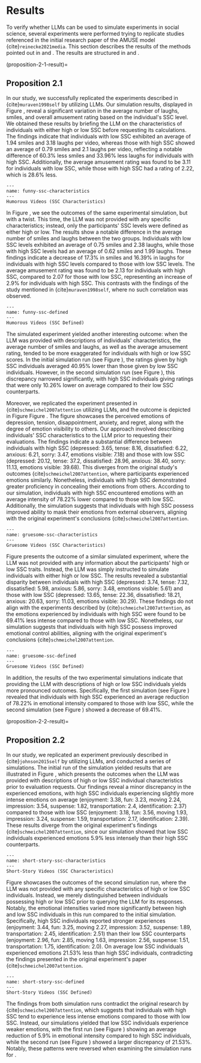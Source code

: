 # Results

To verify whether LLMs can be used to simulate experiments in social science, several experiments were performed trying to replicate studies referenced in the initial research paper of the AMUSE model {cite}`reinecke2021media`. This section describes the results of the methods pointed out in [](methodological-approach) and [](method). The results are structured in [](proposition-2-1-result) and [](proposition-2-2-result).

(proposition-2-1-result)=
## Proposition 2.1

In our study, we successfully replicated the experiments described in {cite}`muraven1998self` by utilizing LLMs. Our simulation results, displayed in Figure [](funny-ssc-characteristics), reveal a significant variation in the average number of laughs, smiles, and overall amusement rating based on the individual's SSC level. We obtained these results by briefing the LLM on the characteristics of individuals with either high or low SSC before requesting its calculations. The findings indicate that individuals with low SSC exhibited an average of 1.94 smiles and 3.18 laughs per video, whereas those with high SSC showed an average of 0.79 smiles and 2.1 laughs per video, reflecting a notable difference of 60.3% less smiles and 33.96% less laughs for individuals with high SSC. Additionally, the average amusement rating was found to be 3.11 for individuals with low SSC, while those with high SSC had a rating of 2.22, which is 28.6% less.

```{figure} ./images/funny_ssc_characteristics.png
---
name: funny-ssc-characteristics
---
Humorous Videos (SSC Characteristics)
```

In Figure [](funny-ssc-defined), we see the outcomes of the same experimental simulation, but with a twist. This time, the LLM was not provided with any specific characteristics; instead, only the participants' SSC levels were defined as either high or low. The results show a notable difference in the average number of smiles and laughs between the two groups. Individuals with low SSC levels exhibited an average of 0.75 smiles and 2.38 laughs, while those with high SSC levels had an average of 0.62 smiles and 1.99 laughs. These findings indicate a decrease of 17.3% in smiles and 16.39% in laughs for individuals with high SSC levels compared to those with low SSC levels. The average amusement rating was found to be 2.13 for individuals with high SSC, compared to 2.07 for those with low SSC, representing an increase of 2.9% for individuals with high SSC. This contrasts with the findings of the study mentioned in {cite}`muraven1998self`, where no such correlation was observed.

```{figure} ./images/funny_ssc_defined.png
---
name: funny-ssc-defined
---
Humorous Videos (SSC Defined)
```

The simulated experiment yielded another interesting outcome: when the LLM was provided with descriptions of individuals' characteristics, the average number of smiles and laughs, as well as the average amusement rating, tended to be more exaggerated for individuals with high or low SSC scores. In the initial simulation run (see Figure [](funny-ssc-characteristics)), the ratings given by high SSC individuals averaged 40.95% lower than those given by low SSC individuals. However, in the second simulation run (see Figure [](funny-ssc-defined)), this discrepancy narrowed significantly, with high SSC individuals giving ratings that were only 10.26% lower on average compared to their low SSC counterparts.

Moreover, we replicated the experiment presented in {cite}`schmeichel2007attention` utilizing LLMs, and the outcome is depicted in Figure Figure [](gruesome-ssc-characteristics). The figure showcases the perceived emotions of depression, tension, disappointment, anxiety, and regret, along with the degree of emotion visibility to others. Our approach involved describing individuals' SSC characteristics to the LLM prior to requesting their evaluations. The findings indicate a substantial difference between individuals with high SSC (depressed: 3.65, tense: 8.16, dissatisfied: 6.22, anxious: 6.21, sorry: 3.47, emotions visible: 7.18) and those with low SSC (depressed: 20.12, tense: 37.2, dissatisfied: 28.96, anxious: 38.40, sorry: 11.13, emotions visible: 39.68). This diverges from the original study's outcomes {cite}`schmeichel2007attention`, where participants experienced emotions similarly. Nonetheless, individuals with high SSC demonstrated greater proficiency in concealing their emotions from others. According to our simulation, individuals with high SSC encountered emotions with an average intensity of 78.22% lower compared to those with low SSC. Additionally, the simulation suggests that individuals with high SSC possess improved ability to mask their emotions from external observers, aligning with the original experiment's conclusions {cite}`schmeichel2007attention`.

```{figure} ./images/gruesome_ssc_characteristics.png
---
name: gruesome-ssc-characteristics
---
Gruesome Videos (SSC Characteristics)
```

Figure [](gruesome-ssc-defined) presents the outcome of a similar simulated experiment, where the LLM was not provided with any information about the participants' high or low SSC traits. Instead, the LLM was simply instructed to simulate individuals with either high or low SSC. The results revealed a substantial disparity between individuals with high SSC (depressed: 3.74, tense: 7.32, dissatisfied: 5.98, anxious: 5.86, sorry: 3.48, emotions visible: 5.61) and those with low SSC (depressed: 13.65, tense: 22.36, dissatisfied: 18.21, anxious: 20.63, sorry: 11.03, emotions visible: 30.29). These findings do not align with the experiments described by {cite}`schmeichel2007attention`, as the emotions experienced by individuals with high SSC were found to be 69.41% less intense compared to those with low SSC. Nonetheless, our simulation suggests that individuals with high SSC possess improved emotional control abilities, aligning with the original experiment's conclusions {cite}`schmeichel2007attention`.

```{figure} ./images/gruesome_ssc_defined.png
---
name: gruesome-ssc-defined
---
Gruesome Videos (SSC Defined)
```

In addition, the results of the two experimental simulations indicate that providing the LLM with descriptions of high or low SSC individuals yields more pronounced outcomes. Specifically, the first simulation (see Figure [](gruesome-ssc-characteristics)) revealed that individuals with high SSC experienced an average reduction of 78.22% in emotional intensity compared to those with low SSC, while the second simulation (see Figure [](gruesome-ssc-defined)) showed a decrease of 69.41%.

(proposition-2-2-result)=
## Proposition 2.2

In our study, we replicated an experiment previously described in {cite}`johnson2015self` by utilizing LLMs, and conducted a series of simulations. The initial run of the simulation yielded results that are illustrated in Figure [](short-story-ssc-characteristics), which presents the outcomes when the LLM was provided with descriptions of high or low SSC individual characteristics prior to evaluation requests. Our findings reveal a minor discrepancy in the experienced emotions, with high SSC individuals experiencing slightly more intense emotions on average (enjoyment: 3.38, fun: 3.23, moving 2.24, impression: 3.54, suspense: 1.82, transportation: 2.4, identification: 2.37) compared to those with low SSC (enjoyment: 3.18, fun: 3.56, moving 1.93, impression: 3.24, suspense: 1.59, transportation: 2.17, identification: 2.39). These results diverge from the original experiment's findings {cite}`schmeichel2007attention`, since our simulation showed that low SSC individuals experienced emotions 5.9% less intensely than their high SSC counterparts.

```{figure} ./images/short-story_ssc_characteristics.png
---
name: short-story-ssc-characteristics
---
Short-Story Videos (SSC Characteristics)
```

Figure [](short-story-ssc-defined) showcases the outcomes of the second simulation run, where the LLM was not provided with any specific characteristics of high or low SSC individuals. Instead, we merely distinguished between individuals possessing high or low SSC prior to querying the LLM for its responses. Notably, the emotional intensities varied more significantly between high and low SSC individuals in this run compared to the initial simulation. Specifically, high SSC individuals reported stronger experiences (enjoyment: 3.44, fun: 3.25, moving 2.27, impression: 3.52, suspense: 1.89, transportation: 2.45, identification: 2.51) than their low SSC counterparts (enjoyment: 2.96, fun: 2.85, moving 1.63, impression: 2.56, suspense: 1.51, transportation: 1.75, identification: 2.0).  On average low SSC individuals experienced emotions 21.53% less than high SSC individuals, contradicting the findings presented in the original experiment's paper {cite}`schmeichel2007attention`.

```{figure} ./images/short-story_ssc_defined.png
---
name: short-story-ssc-defined
---
Short-Story Videos (SSC Defined)
```

The findings from both simulation runs contradict the original research by {cite}`schmeichel2007attention`, which suggests that individuals with high SSC tend to experience less intense emotions compared to those with low SSC. Instead, our simulations yielded that low SSC individuals experience weaker emotions, with the first run (see Figure [](short-story-ssc-characteristics)) showing an average reduction of 5.9% in emotional intensity compared to high SSC individuals, while the second run (see Figure [](short-story-ssc-defined)) showed a larger discrepancy of 21.53%. Notably, these patterns were reversed when examining the simulation runs for [](proposition-2-1-result).